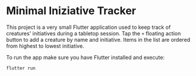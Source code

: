 # Minimal Iniziative Tracker

This project is a very small Flutter application used to keep track of
creatures' initiatives during a tabletop session. Tap the `+` floating action
button to add a creature by name and initiative. Items in the list are ordered
from highest to lowest initiative.

To run the app make sure you have Flutter installed and execute:

```bash
flutter run
```

